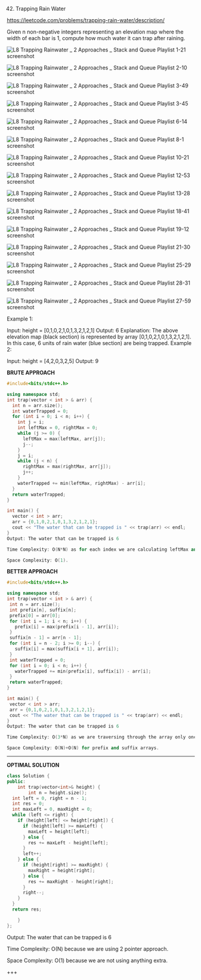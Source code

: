 42. Trapping Rain Water

https://leetcode.com/problems/trapping-rain-water/description/

Given n non-negative integers representing an elevation map where the width of each bar is 1, compute how much water it can trap after raining.

![L8  Trapping Rainwater _ 2 Approaches _ Stack and Queue Playlist 1-21 screenshot](https://github.com/user-attachments/assets/5005ba36-19a2-4b7c-8956-a5336c15bd31)

![L8  Trapping Rainwater _ 2 Approaches _ Stack and Queue Playlist 2-10 screenshot](https://github.com/user-attachments/assets/5f05d93b-b52f-4787-8d4a-3957e8fb8485)

![L8  Trapping Rainwater _ 2 Approaches _ Stack and Queue Playlist 3-49 screenshot](https://github.com/user-attachments/assets/f51feac6-97aa-48ec-8b56-217132b11531)


 
 ![L8  Trapping Rainwater _ 2 Approaches _ Stack and Queue Playlist 3-45 screenshot](https://github.com/user-attachments/assets/d83cf380-a7f3-43a4-883c-be823f9e4fff)

![L8  Trapping Rainwater _ 2 Approaches _ Stack and Queue Playlist 6-14 screenshot](https://github.com/user-attachments/assets/2cd91f32-63fc-4c22-b301-af697d9b1f68)

![L8  Trapping Rainwater _ 2 Approaches _ Stack and Queue Playlist 8-1 screenshot](https://github.com/user-attachments/assets/d7c8933d-d574-4126-9b1b-44c4af1a2508)

![L8  Trapping Rainwater _ 2 Approaches _ Stack and Queue Playlist 10-21 screenshot](https://github.com/user-attachments/assets/4828f7d2-2c62-4dc4-8091-eb848f3e40d2)

![L8  Trapping Rainwater _ 2 Approaches _ Stack and Queue Playlist 12-53 screenshot](https://github.com/user-attachments/assets/65a5f146-f6db-4ac4-9791-af90ac29ba62)

![L8  Trapping Rainwater _ 2 Approaches _ Stack and Queue Playlist 13-28 screenshot](https://github.com/user-attachments/assets/52710d87-5e35-4772-a58e-d1c36f4a5faa)

![L8  Trapping Rainwater _ 2 Approaches _ Stack and Queue Playlist 18-41 screenshot](https://github.com/user-attachments/assets/d5caeb48-a873-41b0-b4db-c7b8c2dc2dbe)

![L8  Trapping Rainwater _ 2 Approaches _ Stack and Queue Playlist 19-12 screenshot](https://github.com/user-attachments/assets/f1dd164f-74f6-4c05-b65b-269ecc095f71)


![L8  Trapping Rainwater _ 2 Approaches _ Stack and Queue Playlist 21-30 screenshot](https://github.com/user-attachments/assets/22462a88-58d2-4dcd-821e-61cb193a2159)

![L8  Trapping Rainwater _ 2 Approaches _ Stack and Queue Playlist 25-29 screenshot](https://github.com/user-attachments/assets/4dec3370-ee8c-4640-9db1-236b4841360e)

![L8  Trapping Rainwater _ 2 Approaches _ Stack and Queue Playlist 28-31 screenshot](https://github.com/user-attachments/assets/23ed0f79-3c08-4bd1-b958-81a8f25d9942)

![L8  Trapping Rainwater _ 2 Approaches _ Stack and Queue Playlist 27-59 screenshot](https://github.com/user-attachments/assets/b928eabf-6166-448a-a464-bfd8b3852d24)

Example 1:


Input: height = [0,1,0,2,1,0,1,3,2,1,2,1]
Output: 6
Explanation: The above elevation map (black section) is represented by array [0,1,0,2,1,0,1,3,2,1,2,1]. In this case, 6 units of rain water (blue section) are being trapped.
Example 2:

Input: height = [4,2,0,3,2,5]
Output: 9

**BRUTE APPROACH**
```cpp
#include<bits/stdc++.h>

using namespace std;
int trap(vector < int > & arr) {
  int n = arr.size();
  int waterTrapped = 0;
  for (int i = 0; i < n; i++) {
    int j = i;
    int leftMax = 0, rightMax = 0;
    while (j >= 0) {
      leftMax = max(leftMax, arr[j]);
      j--;
    }
    j = i;
    while (j < n) {
      rightMax = max(rightMax, arr[j]);
      j++;
    }
    waterTrapped += min(leftMax, rightMax) - arr[i];
  }
  return waterTrapped;
}

int main() {
  vector < int > arr;
  arr = {0,1,0,2,1,0,1,3,2,1,2,1};
  cout << "The water that can be trapped is " << trap(arr) << endl;
}
Output: The water that can be trapped is 6

Time Complexity: O(N*N) as for each index we are calculating leftMax and rightMax so it is a nested loop.

Space Complexity: O(1).

```

**BETTER APPROACH**
 ```cpp
#include<bits/stdc++.h>

using namespace std;
int trap(vector < int > & arr) {
  int n = arr.size();
  int prefix[n], suffix[n];
  prefix[0] = arr[0];
  for (int i = 1; i < n; i++) {
    prefix[i] = max(prefix[i - 1], arr[i]);
  }
  suffix[n - 1] = arr[n - 1];
  for (int i = n - 2; i >= 0; i--) {
    suffix[i] = max(suffix[i + 1], arr[i]);
  }
  int waterTrapped = 0;
  for (int i = 0; i < n; i++) {
    waterTrapped += min(prefix[i], suffix[i]) - arr[i];
  }
  return waterTrapped;
}

int main() {
  vector < int > arr;
  arr = {0,1,0,2,1,0,1,3,2,1,2,1};
  cout << "The water that can be trapped is " << trap(arr) << endl;
}
Output: The water that can be trapped is 6

Time Complexity: O(3*N) as we are traversing through the array only once. And O(2*N) for computing prefix and suffix array.

Space Complexity: O(N)+O(N) for prefix and suffix arrays.
```


---

**OPTIMAL SOLUTION**

```cpp
class Solution {
public:
    int trap(vector<int>& height) {
        int n = height.size();
  int left = 0, right = n - 1;
  int res = 0;
  int maxLeft = 0, maxRight = 0;
  while (left <= right) {
    if (height[left] <= height[right]) {
      if (height[left] >= maxLeft) {
        maxLeft = height[left];
      } else {
        res += maxLeft - height[left];
      }
      left++;
    } else {
      if (height[right] >= maxRight) {
        maxRight = height[right];
      } else {
        res += maxRight - height[right];
      }
      right--;
    }
  }
  return res;

    }
};
```


Output: The water that can be trapped is 6

Time Complexity: O(N) because we are using 2 pointer approach.

Space Complexity: O(1) because we are not using anything extra.

+++
